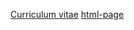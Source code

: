 [Curriculum vitae](https://DaniilSS.github.io/rsschool-cv/cv)
[html-page](https://DaniilSS.github.io/rsschool-cv/)
